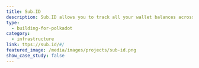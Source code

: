 ```yaml
---
title: Sub.ID
description: Sub.ID allows you to track all your wallet balances across different Substrate Chain in an easy way.
type:
  - building-for-polkadot
category:
  - infrastructure
link: ttps://sub.id/#/
featured_image: /media/images/projects/sub-id.png
show_case_study: false
---
```

